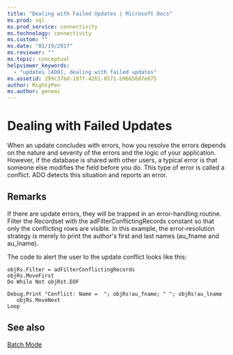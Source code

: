 ```yaml
---
title: "Dealing with Failed Updates | Microsoft Docs"
ms.prod: sql
ms.prod_service: connectivity
ms.technology: connectivity
ms.custom: ""
ms.date: "01/19/2017"
ms.reviewer: ""
ms.topic: conceptual
helpviewer_keywords: 
  - "updates [ADO], dealing with failed updates"
ms.assetid: 299c37bd-19ff-4261-8571-b9665687e075
author: MightyPen
ms.author: genemi
---
```

# Dealing with Failed Updates
When an update concludes with errors, how you resolve the errors depends on the nature and severity of the errors and the logic of your application. However, if the database is shared with other users, a typical error is that someone else modifies the field before you do. This type of error is called a conflict. ADO detects this situation and reports an error.  
  
## Remarks  
 If there are update errors, they will be trapped in an error-handling routine. Filter the Recordset with the adFilterConflictingRecords constant so that only the conflicting rows are visible. In this example, the error-resolution strategy is merely to print the author's first and last names (au_fname and au_lname).  
  
 The code to alert the user to the update conflict looks like this:  
  
```  
objRs.Filter = adFilterConflictingRecords  
objRs.MoveFirst  
Do While Not objRst.EOF  
   Debug.Print "Conflict: Name =  "; objRs!au_fname; " "; objRs!au_lname  
   objRs.MoveNext  
Loop  
```  
  
## See also  
 [Batch Mode](../../../ado/guide/data/batch-mode.md)
